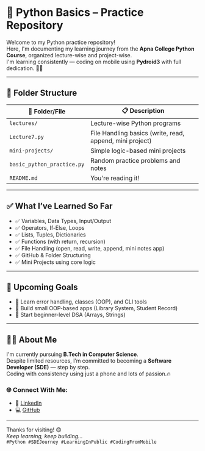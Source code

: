# 🐍 Python Basics – Practice Repository

Welcome to my Python practice repository!  
Here, I'm documenting my learning journey from the **Apna College Python Course**, organized lecture-wise and project-wise.  
I'm learning consistently — coding on mobile using **Pydroid3** with full dedication. 💪📱

---

## 📂 Folder Structure

| 📁 Folder/File              | 📋 Description                                      |
|----------------------------|----------------------------------------------------|
| `lectures/`                | Lecture-wise Python programs                       |
| `Lecture7.py`              | File Handling basics (write, read, append, mini project) |
| `mini-projects/`           | Simple logic-based mini projects                   |
| `basic_python_practice.py`| Random practice problems and notes                 |
| `README.md`                | You're reading it!                                 |

---

## ✅ What I’ve Learned So Far

- ✅ Variables, Data Types, Input/Output
- ✅ Operators, If-Else, Loops
- ✅ Lists, Tuples, Dictionaries
- ✅ Functions (with return, recursion)
- ✅ File Handling (open, read, write, append, mini notes app)
- ✅ GitHub & Folder Structuring
- ✅ Mini Projects using core logic

---

## 🚀 Upcoming Goals

- 📌 Learn error handling, classes (OOP), and CLI tools
- 📌 Build small OOP-based apps (Library System, Student Record)
- 📌 Start beginner-level DSA (Arrays, Strings)

---

## 👨‍💻 About Me

I'm currently pursuing **B.Tech in Computer Science**.  
Despite limited resources, I’m committed to becoming a **Software Developer (SDE)** — step by step.  
Coding with consistency using just a phone and lots of passion.🔥

### 🌐 Connect With Me:
- 🔗 [LinkedIn](https://www.linkedin.com/in/sachin-singh-cse)
- 💻 [GitHub](https://github.com/sachin-singh-cse)

---

Thanks for visiting! 😊  
_Keep learning, keep building..._  
`#Python #SDEJourney #LearningInPublic #CodingFromMobile`
